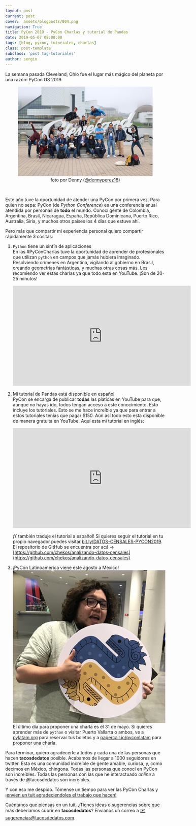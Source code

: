 ```yaml
---
layout: post
current: post
cover:  assets/blogposts/004.png
navigation: True
title: PyCon 2019 - PyCon Charlas y tutorial de Pandas
date: 2019-05-07 08:00:00
tags: [blog, pycon, tutoriales, charlas]
class: post-template
subclass: 'post tag-tutoriales'
author: sergio
---
```


La semana pasada Cleveland, Ohio fue el lugar más mágico del planeta por una razón: PyCon US 2019. 

<figure>
<img src='../assets/blogposts/004_Cleveland.jpg' alt='Cleveland con la raza' />
<figcaption style="text-align:center">foto por Denny (<a href='https://twitter.com/dennyperez18'>@dennyperez18</a>)</figcaption>
</figure><br>

Este año tuve la oportunidad de atender una PyCon por primera vez. Para quien no sepa: PyCon (de _Python Conference_) es una conferencia anual atendida por personas de **todo** el mundo. Conocí gente de Colombia, Argentina, Brasil, Nicaragua, España, República Dominicana, Puerto Rico, Australia, Siria, y muchos otros paises los 4 días que estuve ahí. 

Pero más que compartir mi experiencia personal quiero compartir rápidamente 3 cositas:

1. `Python` tiene un sinfín de aplicaciones<br>
    En las #PyConCharlas tuve la oportunidad de aprender de profesionales que utilizan `python` en campos que jamás hubiera imaginado. Resolviendo crímenes en Argentina, vigilando al gobierno en Brasil, creando geometrías fantásticas, y muchas otras cosas más. Les recomiendo ver estas charlas ya que todo esta en YouTube. ¡Son de 20-25 minutos! 
    <iframe width="560" height="315" src="https://www.youtube.com/embed/videoseries?list=PLPbTDk1hBo3zUw1o802TTPu4tjD4ZtW8f" frameborder="0" allow="accelerometer; autoplay; encrypted-media; gyroscope; picture-in-picture" allowfullscreen></iframe>

2. Mi tutorial de Pandas está disponible en español<br>
    PyCon se encarga de publicar **todas** las platicas en YouTube para que, aunque no hayas ido, todos tengan acceso a este conocimiento. Esto incluye los tutoriales. Esto se me hace increíble ya que para entrar a estos tutoriales tenías que pagar $150. Aún así todo esto esta disponible de manera gratuita en YouTube. Aquí esta mi tutorial en inglés:
    <iframe width="560" height="315" src="https://www.youtube.com/embed/sGtCgYWzOV4" frameborder="0" allow="accelerometer; autoplay; encrypted-media; gyroscope; picture-in-picture" allowfullscreen></iframe>

    ¡Y también traduje el tutorial a español! Si quieres seguir el tutorial en tu propio navegador puedes visitar [bit.ly/DATOS-CENSALES-PYCON2019](https://bit.ly/DATOS-CENSALES-PYCON2019). El repositorio de GitHub se encuentra por acá -> [https://github.com/chekos/analizando-datos-censales](https://github.com/chekos/analizando-datos-censales)

3. ¡PyCon Latinoamérica viene este agosto a México!<br>
    ![pycon latam](../assets/blogposts/004_pyconlatam.jpg)<br>
    El último día para proponer una charla es el 31 de mayo. Si quieres aprender más de `python` o visitar Puerto Vallarta o ambos, ve a [pylatam.org](https://pylatam.org/) para reservar tus boletos y a [papercall.io/pyconlatam](https://papercall.io/pyconlatam) para proponer una charla.



Para terminar, quiero agradecerle a todos y cada una de las personas que hacen **tacosdedatos** posible. Acabamos de llegar a 1000 seguidores en twitter. Esta es una comunidad increíble de gente amable, curiosa, y, como decimos en México, chingona. Todas las personas que conocí en PyCon son increíbles. Todas las personas con las que he interactuado _online_ a través de @tacosdedatos son increíbles. 

Y con eso me despido. Tómense un tiempo para ver las PyCon Charlas y [¡envíen un tuit agradeciendoles el trabajo que hacen!](https://twitter.com/share?text=+%pyconcharlas+muchas+gracias+)


Cuéntanos que piensas en un [tuit](https://twitter.com/share?text=%40tacosdedatos+yo+tambien+quiero+ir+a+pycon+latam+%40pylatam). 
¿Tienes ideas o sugerencias sobre que más deberíamos cubrir en **tacosdedatos**? Envianos un correo a [✉️ sugerencias@tacosdedatos.com](mailto:sugerencias@tacosdedatos.com?subject=Sugerencia&body=Hola-holaaa).
